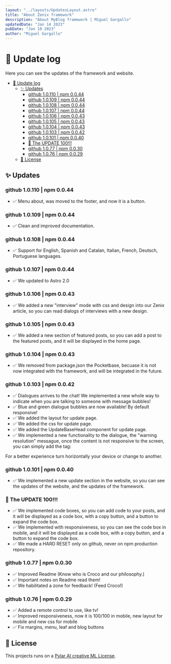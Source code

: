 ```yaml
---
layout: "../layouts/UpdatesLayout.astro"
title: "About Zenix framework"
description: "About MyBlog framework | Miguel Gargallo"
updatedDate: "Jan 14 2023"
pubDate: "Jan 10 2023"
author: "Miguel Gargallo"
---
```


# 🚀 Update log

Here you can see the updates of the framework and website.

- [🚀 Update log](#-update-log)
  - [✨ Updates](#-updates)
    - [github 1.0.110 | npm 0.0.44](#github-10110--npm-0044)
    - [github 1.0.109 | npm 0.0.44](#github-10109--npm-0044)
    - [github 1.0.108 | npm 0.0.44](#github-10108--npm-0044)
    - [github 1.0.107 | npm 0.0.44](#github-10107--npm-0044)
    - [github 1.0.106 | npm 0.0.43](#github-10106--npm-0043)
    - [github 1.0.105 | npm 0.0.43](#github-10105--npm-0043)
    - [github 1.0.104 | npm 0.0.43](#github-10104--npm-0043)
    - [github 1.0.103 | npm 0.0.42](#github-10103--npm-0042)
    - [github 1.0.101 | npm 0.0.40](#github-10101--npm-0040)
    - [🎉 The UPDATE 100!!!](#-the-update-100)
    - [github 1.0.77 | npm 0.0.30](#github-1077--npm-0030)
    - [github 1.0.76 | npm 0.0.29](#github-1076--npm-0029)
  - [📝 License](#-license)

## ✨ Updates

### github 1.0.110 | npm 0.0.44

- ✅ Menu about, was moved to the footer, and now it is a button.

### github 1.0.109 | npm 0.0.44

- ✅ Clean and improved documentation.

### github 1.0.108 | npm 0.0.44

- ✅ Support for English, Spanish and Catalan, Italian, French, Deutsch, Portuguese languages.

### github 1.0.107 | npm 0.0.44

- ✅ We updated to Astro 2.0

### github 1.0.106 | npm 0.0.43

- ✅ We added a new "interview" mode with css and design into our Zenix article, so you can read dialogs of interviews with a new design.

### github 1.0.105 | npm 0.0.43

- ✅ We added a new section of featured posts, so you can add a post to the featured posts, and it will be displayed in the home page.

### github 1.0.104 | npm 0.0.43

- ✅ We removed from package.json the Pocketbase, becuase it is not now integrated with the framework, and will be integrated in the future.

### github 1.0.103 | npm 0.0.42

- ✅ Dialogues arrives to the chat! We implemented a new whole way to indicate when you are talking to someone with message bubbles!
- ✅ Blue and green dialogue bubbles are now available! By default responsive!
- ✅ We added the layout for update page.
- ✅ We added the css for update page.
- ✅ We added the UpdateBaseHead component for update page.
- ✅ We implemented a new functionality to the dialogue, the "warning resolution" messague, once the content is not responsive to the screen, you can simply add the tag:

<warningresolution> For a better experience turn horizontally your device or change to another.</warningresolution>

### github 1.0.101 | npm 0.0.40

- ✅ We implemented a new update section in the website, so you can see the updates of the website, and the updates of the framework.

### 🎉 The UPDATE 100!!!

- ✅ We implemented code boxes, so you can add code to your posts, and it will be displayed as a code box, with a copy button, and a button to expand the code box.
- ✅ We implemented with responsiveness, so you can see the code box in mobile, and it will be displayed as a code box, with a copy button, and a button to expand the code box.
- ✅ We made a HARD RESET only on github, never on npm production repository.

### github 1.0.77 | npm 0.0.30

- ✅ Improved Readme (Know who is Croco and our philosophy.)
- ✅ Important notes on Readme read them!
- ✅ We habilitated a zone for feedback! (Feed Croco!)

### github 1.0.76 | npm 0.0.29

- ✅ Added a remote control to use, like tv!
- ✅ Improved responsiveness, now it is 100/100 in mobile, new layout for mobile and new css for mobile
- ✅ Fix margins, menu, leaf and blog buttons

## 📝 License

This projects runs on a [Pylar AI creative ML License](https://huggingface.co/spaces/superdatas/LICENSE).
